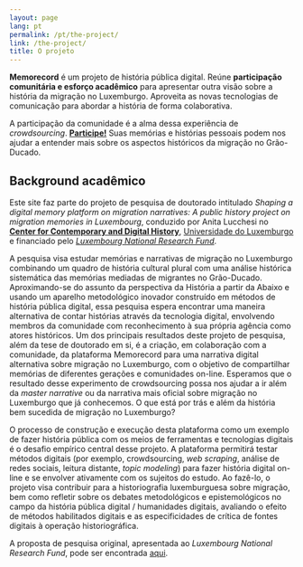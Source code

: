 ```yaml
---
layout: page
lang: pt
permalink: /pt/the-project/
link: /the-project/
title: O projeto
---
```


**Memorecord** é um projeto de história pública digital. Reúne **participação comunitária e esforço acadêmico** para apresentar outra visão sobre a história da migração no Luxemburgo. Aproveita as novas tecnologias de comunicação para abordar a história de forma colaborativa.

<!-- more -->

A participação da comunidade é a alma dessa experiência de *crowdsourcing*. [**Participe!**](https://c2dh.github.io/memorecord/take-part/) Suas memórias e histórias pessoais podem nos ajudar a entender mais sobre os aspectos históricos da migração no Grão-Ducado.


## Background acadêmico

Este site faz parte do projeto de pesquisa de doutorado intitulado *Shaping a digital memory platform on migration narratives: A public history project on migration memories in Luxembourg*, conduzido por Anita Lucchesi no [**Center for Contemporary and Digital History**](https://www.c2dh.uni.lu/), [Universidade do Luxemburgo](https://www.uni.lu/) e financiado pelo [*Luxembourg National Research Fund*](https://www.fnr.Lu).

A pesquisa visa estudar memórias e narrativas de migração no Luxemburgo combinando um quadro de história cultural plural com uma análise histórica sistemática das memórias mediadas de migrantes no Grão-Ducado. Aproximando-se do assunto da perspectiva da História a partir da Abaixo e usando um aparelho metodológico inovador construído em métodos de história pública digital, essa pesquisa espera encontrar uma maneira alternativa de contar histórias através da tecnologia digital, envolvendo membros da comunidade com reconhecimento à sua própria agência como atores históricos. Um dos principais resultados deste projeto de pesquisa, além da tese de doutorado em si, é a criação, em colaboração com a comunidade, da plataforma Memorecord para uma narrativa digital alternativa sobre migração no Luxemburgo, com o objetivo de compartilhar memórias de diferentes gerações e comunidades on-line. Esperamos que o resultado desse experimento de crowdsourcing possa nos ajudar a ir além da *master narrative* ou da narrativa mais oficial sobre migração no Luxemburgo que já conhecemos. O que está por trás e além da história bem sucedida de migração no Luxemburgo?

O processo de construção e execução desta plataforma como um exemplo de fazer história pública com os meios de ferramentas e tecnologias digitais é o desafio empírico central desse projeto. A plataforma permitirá testar métodos digitais (por exemplo, crowdsourcing, *web scraping*, análise de redes sociais, leitura distante, *topic modeling*) para fazer história digital on-line e se envolver ativamente com os sujeitos do estudo. Ao fazê-lo, o projeto visa contribuir para a historiografia luxemburguesa sobre migração, bem como refletir sobre os debates metodológicos e epistemológicos no campo da história pública digital / humanidades digitais, avaliando o efeito de métodos habilitados digitais e as especificidades de crítica de fontes digitais à operação historiográfica.

A proposta de pesquisa original, apresentada ao *Luxembourg National Research Fund*, pode ser encontrada [aqui](https://historiografianarede.files.wordpress.com/2015/10/lucchesi-fnr.pdf).





